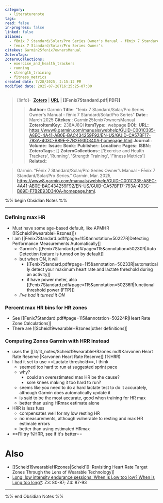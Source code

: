 ```yaml
---
category:
  - literaturenote
tags: 
read: false
in-progress: false
linked: false
aliases:
  - fēnix 7 Standard/Solar/Pro Series Owner's Manual - fēnix 7 Standard/Solar/Pro Series
  - fēnix 7 Standard/Solar/Pro Series Owner's
citekey: Garmin25fenix7ownersManual
ZoteroTags: 
ZoteroCollections:
  - exercise_and_health_trackers
  - running
  - strength_training
  - fitness_metrics
created date: 7/28/2025, 2:15:12 PM
modified date: 2025-07-28T16:25:25-07:00
---
```


> [!info]- &nbsp;[**Zotero**](zotero://select/library/items/238AJ6QI)  | [**URL**](https://www8.garmin.com/manuals/webhelp/GUID-C001C335-A8EC-4A41-AB0E-BAC434259F92/EN-US/GUID-CA57BF17-793A-403C-B89E-F7B2E93D340A-homepage.html) | **[[Fenix7Standard.pdf|PDF]]**
>> **Author**:: Garmin
> **Title**:: "fēnix 7 Standard/Solar/Pro Series Owner's Manual - fēnix 7 Standard/Solar/Pro Series"
> **Date**:: March 2025
> **Citekey**:: Garmin25fenix7ownersManual
> **ZoteroItemKey**:: 238AJ6QI
> **itemType**:: webpage
> **DOI**:: 
> **URL**:: https://www8.garmin.com/manuals/webhelp/GUID-C001C335-A8EC-4A41-AB0E-BAC434259F92/EN-US/GUID-CA57BF17-793A-403C-B89E-F7B2E93D340A-homepage.html
> **Journal**:: 
> **Volume**:: 
> **Issue**:: 
> **Book**:: 
> **Publisher**:: 
> **Location**:: 
> **Pages**:: 
> **ISBN**:: 
> **ZoteroTags**:: []
> **ZoteroCollections**:: ['Exercise and Health Trackers', 'Running', 'Strength Training', 'Fitness Metrics']
> **Related**::

>  Garmin. “Fēnix 7 Standard/Solar/Pro Series Owner’s Manual - Fēnix 7 Standard/Solar/Pro Series.” Garmin, Mar. 2025, https://www8.garmin.com/manuals/webhelp/GUID-C001C335-A8EC-4A41-AB0E-BAC434259F92/EN-US/GUID-CA57BF17-793A-403C-B89E-F7B2E93D340A-homepage.html.

%% begin Obsidian Notes %%
___

### Defining max HR
- Must have some age-based default, like APMHR ([[Scheid19wearableHRzones]])
- I am [[Fenix7Standard.pdf#page=115&annotation=50227R|Detecting Performance Measurements Automatically]]
	- Garmin's [[Fenix7Standard.pdf#page=115&annotation=50230R|Auto Detection feature is turned on by default]]
	- but when ON, it will 
		- [[Fenix7Standard.pdf#page=115&annotation=50233R|automatically detect your maximum heart rate and lactate threshold during an activity]]
		- if have power meter, also [[Fenix7Standard.pdf#page=115&annotation=50236R|functional threshold power (FTP)]]
	- *I've had it turned it ON*
### Percent max HR bins for HR zones
- See [[Fenix7Standard.pdf#page=115&annotation=50224R|Heart Rate Zone Calculations]]
- There are [[Scheid19wearableHRzones|other definitions]]
### Computing Zones Garmin with HRR Instead
- uses the [[lit/lit_notes/Scheid19wearableHRzones.md#Karvonen Heart Rate Reserve |Karvonen Heart Rate Reserve]] (%HRR)
- I had it set to use ==Lactate threshold==, I think
	- seemed too hard to run at suggested sprint pace
	- why?
		- could an overestimated max HR be the cause?
		- sore knees making it too hard to run?
	- seems like you need to do a hard lactate test to do it accurately, although Garmin does automatically update it
	- is said to be the most accurate, good when training for HR max
	- better than using HRmax estimate alone
- HRR is less fuss
	- compensates well for my low resting HR
	- no measurements, although vulnerable to resting and max HR estimate errors
	- better than using estimated HRmax
- ==I'll try %HRR, see if it's better==
# Also
- [[Scheid19wearableHRzones|Scheid19: Revisiting Heart Rate Target Zones Through the Lens of Wearable Technology]] 
- [Long, low intensity endurance sessions: When is Low too low?  When is Long too long?](https://share.evernote.com/note/a689163e-387f-47f8-bbc8-b7f4e592f36d): Z3: 80-87; Z4: 87-93

___
%% end Obsidian Notes %%
